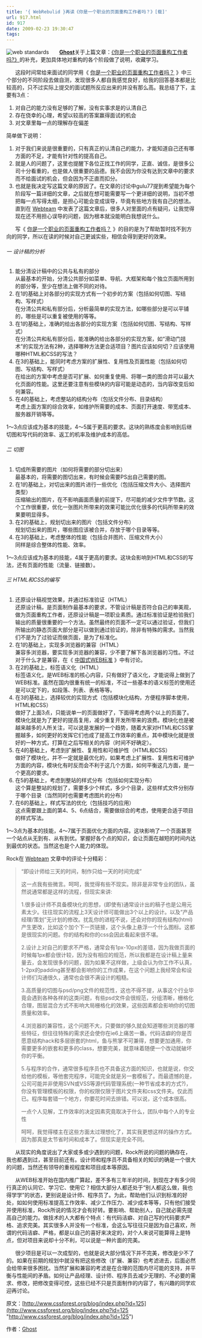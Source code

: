 ```yaml
---
title: '{ WebRebulid }再读《你是一个职业的页面重构工作者吗？》[载]'
url: 917.html
id: 917
date: 2009-02-23 19:30:47
tags:
---
```


![web standards](http://cai13.info/blog_pic/2009/02/webstandards.jpg "web standards")       [**Ghost**](http://www.cssforest.org/blog/index.php?s=about)关于上篇文章：[《你是一个职业的页面重构工作者吗?》](http://blog.adriancheng.name/index.php/2009/01/05/web-standards/)的补充，更加具体地对重构的各个阶段做了说明，收藏学习。

      这段时间常给来面试的同学用《 [你是一个职业的页面重构工作者吗？](http://www.cssforest.org/blog/index.php?id=121) 》中三个部分的不同阶段去做自测，发现很多人都自我感觉良好，给我的回答基本都是比较高的，只不过实际上提交的面试题所反应出来的并没有那么高。我总结了下，主要有3点：

1.  对自己的能力没有足够的了解，没有实事求是的认清自己
2.  存在侥幸的心理，希望以较高的答案赢得面试的机会
3.  对文章里每一点的理解存在偏差

简单做下说明：

1.  对于我们来说是很重要的，只有真正的认清自己的能力，才能知道自己还有哪方面的不足，才能有针对性的提高自己。
2.  就是人的问题了，这里也提醒下各位正找工作的同学，正直、诚信，是很多公司十分看重的，也是做人很重要的品德。我不会因为你没有达到文章中的要求而不给面试的机会，但会因为不正直而扣分。
3.  也就是我决定写这篇文章的原因了。在文章的讨论中gulu77提到希望能为每个阶段写一篇详细的文章，之后就在想可能需要写一个更详细的说明，当初不想把每一点写得太细，是担心可能会变成误导，毕竟有些地方我有自己的想法。直到在 [Webteam](http://webteam.tencent.com) 中发表了这篇文章后，很多人对里面的点有疑问，让我觉得现在还不用担心误导的问题，因为根本就没能明白我想说什么。

      写《 [你是一个职业的页面重构工作者吗？](http://www.cssforest.org/blog/index.php?id=121) 》的目的是为了帮助暂时找不到方向的同学，所以在读的时候对自己更诚实些，相信会得到更好的效果。

###### 一 设计稿的分析

1.  能分清设计稿中的公共与私有的部分  
    从最基本的开始，分清公共部分如菜单、导航、大框架和每个独立页面所用到的部分等，至少在想法上做不同的对待。
2.  在1的基础上对各部分的实现方式有一个初步的方案（包括如何切图、写结构、写样式）  
    在分清公共和私有部分后，分析最简单的实现方法，如哪些部分是可以平铺的，哪些是可以重复被使用的等等。
3.  在1的基础上，准确的给出各部分的实现方案（包括如何切图、写结构、写样式）  
    在分清公共和私有部分后，能准确的给出各部分的实现方案，如“滑动门技术”的实现方法有2种，选择哪种方法更合适项目？图片应该如何切？应该使用哪种HTML和CSS的写法？
4.  在3的基础上，能同时考虑方案的扩展性、复用性及页面性能（包括如何切图、写结构、写样式）  
    在给出的方案中考虑是否可扩展、如何重复使用、将哪一类的图合并可以最大化页面的性能。这里还要注意有些模块的内容可能是动态的，当内容改变后如何兼容。
5.  在4的基础上，考虑整站的结构分布（包括文件分布、目录结构）  
    考虑上面方案的综合效率，如维护所需要的成本、页面打开速度、带宽成本、服务器开销等等。

1～3点应该成为基本的技能，4～5属于更高的要求。这块的熟练度会影响到后继切图和写代码的效率、返工的机率及维护成本的高低。

###### 二 切图

1.  切成所需要的图片（如何将需要的部分切出来）  
    最基本的，将需要的图切出来，有时候会需要PS出自己需要的图。
2.  在1的基础上，对切出来的图片进行一些优化（包括压缩文件大小、选择图片类型）  
    压缩输出的图片，在不影响画面质量的前提下，尽可能的减少文件字节数。这个工作很重要，优化一张图片所带来的效果可能比优化很多的代码所带来的效果要明显得多。
3.  在2的基础上，规划切出来的图片（包括文件分布）  
    规划切出来的图片，哪些图应该被合并，存放于哪个目录等等。
4.  在3的基础上，考虑整体的性能（包括合并图片、压缩文件大小）  
    同样是综合整体的性能、效率。

1～3点应该成为基本的技能，4属于更高的要求。这块会影响到HTML和CSS的写法，还有页面的性能（流量、链接数）。

###### 三 HTML和CSS的编写

1.  还原设计稿视觉效果，并通过标准验证（HTML）  
    还原设计稿，是页面制作最基本的要求，不管设计稿是否符合自己的审美观，做为页面重构工作者，还原设计稿是一项职业素质。通过标准验证是检验我们输出的质量很重要的一个方法。虽然最终的页面不一定可以通过验证，但我们所输出的静态页面大部分是可以做到通过验证的，除非有特殊的需求。当然我们不是为了过验证而做页面，是为了标准化。
2.  在1的基础上，实现多浏览器的兼容（HTML）  
    兼容多浏览器，要实现多浏览器的兼容，少不要了解下各浏览器的习性。不过对于什么才是兼容，在《 [中国式WEB标准](http://www.cssforest.org/blog/index.php?id=93) 》中有讨论。
3.  在2的基础上，标签语义化（HTML）  
    标签语义化，是WEB标准的核心内容，只有做好了语义化，才能说得上做到了WEB标准。虽然在国内很重有统一的标准，不过一些基本的语义标签的使用还是可以定下的，如段落、列表、表格等等。
4.  在3的基础上，选择较优的实现方式（包括模块化结构，方便程序脚本使用，HTML和CSS）  
    做好了上面3点，只能说单一的页面做好了，下面得考虑两个以上的页面了。模块化就是为了更好的提高复用，减少重复开发所带来的浪费。模块化也是被越来越多的人所关注，可以说是发展的一个趋势，随着大家对HTML和CSS掌握越多，如何更好的发挥它们也成了提高工作效率的重点，其中模块化就是很好的一种方式，打算在之后写相关的内容（时间不好确定）。
5.  在4的基础上，考虑到扩展性、复用性和可维护性（HTML和CSS）  
    做好了模块化，并不一定就是最优化的，如果考虑上扩展性、复用性和可维护方面的内容，模块化有时反而会不利于这几个方面，如何平衡这几方面，是一个更高的要求。
6.  在5的基础上，考虑到整站的样式分布（包括如何实现分布）  
    这个算是整站的规划了，需要多少个样式，多少个目录，这些样式文件分别存于哪个目录（当然同时也需要考虑图片的分布）
7.  在6的基础上，样式写法的优化（包括技巧的应用）  
    这点需要跟上面的第4、5、6点结合，需要做综合的考虑，使用更合适于项目的样式写法。

1～3点为基本的技能，4～7属于页面优化方面的内容。这块影响了一个页面甚至一个站点从无到有、从有到优。掌握好各个点的知识，会让页面在越短的时间内达到最优的状态。当然这也是个人能力的体现。

Rock在 [Webteam](http://webteam.tencent.com) 文章中的评论十分精彩：

> “即设计师给三天的时间，制作只给一天的时间完成”
> 
> 这一点我有些微言。呵呵，我觉得有些不现实。除非是非常专业的团队，虽然说通常都是这样的流程，但现实来讲:
> 
> 1.很多设计师不具备模块化的思想，(即使有)通常设计出的稿子也是公用元素太少。往往现实的流程上3天设计师可能做出3个以上的设计。以及“产品经理/策划”无计划的修改。扰乱你的进程不说，还会对你的现有结构(html)产生更改，比如这个加个下一页链接，这个头像上悬浮一个什么图标。这都是很现实的问题。你的结构和你的css会因此看起来很不堪。
> 
> 2.设计上对自己的要求不严格，通常会有1px-10px的差错，因为我做页面的时候每1px都会很计较，因为没有相应的规范，所以我都是在设计稿上量来量去，会发现很多的问题，因为如果不这样做，上级会认为你工作不认真，1-2px的padding甚至都会影响你的工作成果，在这个问题上我经常会和设计师们沟通很久，通常也会很不满设计的粗糙。
> 
> 3.高质量的切图与psd/png文件的规范性，这也不得不提，从事这个行业毕竟会遇到各种各样的这类问题，有些psd文件会很规范，分组清晰，栅格化合理，图层混合方式不影响大局栅格化的效果，这些因素都会影响你的切图质量和效率。
> 
> 4.浏览器的兼容性，这个问题不大，只要做的够久就会知道哪些浏览器的哪些特征，但往往特殊的需求还会使你在ie6上痛苦一番。代码洁癖的你是否愿意结构hack和多层嵌套的html，鱼与熊掌不可兼得，想要更加通用，你需要更多的嵌套和更多的class，想要完美，就意味着随便一个改动就破坏你的平衡。
> 
> 5.与程序的合作，通常很多程序员也不具备这方面的知识，也就是说，你交给他的模板，等他套完程序，可能完全就是另一套模板了。而最遗憾的是，公司可能并非使用SVN或VSS等源代码管理系统(一种节省成本的方式?)，你没有管理模板的权限，你的权限仅限于图片文件夹和css文件夹。仅此而已。程序每套错一个地方，你要花时间去排错。可以说，这个成本很高。
> 
> 一点个人见解，工作效率的决定因素究竟取决于什么，团队中每个人的专业性
> 
> 呵呵，我觉得楼主在这些方面太过理想化了，其实我更想这样的操作方式。因为那真是太节省时间和成本了。但现实是完全不同。

      从现实的角度说出了大家或多或少遇到的问题，Rock所说的问题的确存在，我也都遇到过，甚至目前还有。设计师和程序员不具备相关的知识的确是一个很大的问题，当然还有领导的重视程度和项目成本等原因。

      从WEB标准开始在国内推广算起，差不多有三年半的时间，到现在才有多少同行真正的认同它、学习它、使用它？相信大部分人都还处于“别人都这么做，我也得学学”的状态，更别说是设计师、程序员了。为此，帮助他们认识到标准的好处，如如何使用标准提高工作效率、减少工作压力、减少成本等等，只有他们接受并使用标准，Rock所说的情况才会有好转。要影响、帮助别人，自己就必需先提高自己的能力。做技术的人大都有个特点：有代码洁癖、对自己写的代码要求严格、追求完美。其实很多人并没有一个标准，会这么写往往只是因为自己喜欢，所谓的代码洁癖、严格，都是以自己的喜好来决定的，对个人来说可能算得上是特点，但对项目来说却十分不利，可以说是一种片面的完美。

      很少项目是可以一次成型的，也就是说大部分情况下并不完美，修改是少不了的。如果在前期的规划中就没有把这些修改（扩展、兼容）也考滤进去，后面必然会给带来很多困扰。当然扩展和兼容的考滤是在合理的范围内尽可能的支持，并平衡与性能间的矛盾。如何让产品经理、设计师、程序员去减少无理的、不必要的需求、修改，把修改变得可控，这些已经不只是页面制作的内容了，有兴趣的同学欢迎再讨论。

原文：[http://www.cssforest.org/blog/index.php?id=125](http://www.cssforest.org/blog/index.php?id=125 "http://www.cssforest.org/blog/index.php?id=125")

作者：[Ghost](http://www.cssforest.org/blog/index.php?s=about)